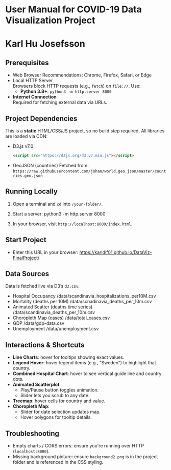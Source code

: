 # User Manual for COVID-19 Data Visualization Project
# Karl Hu Josefsson

## Prerequisites
- Web Browser
  Recommendations: Chrome, Firefox, Safari, or Edge
- Local HTTP Server  
  Browsers block HTTP requests (e.g., `fetch`) on `file://`. Use:
  - **Python 3.8+**: `python3 -m http.server 8000`
- **Internet Connection**  
  Required for fetching external data via URLs.

## Project Dependencies
This is a **static** HTML/CSS/JS project, so no build step required. All libraries are loaded via CDN:

- D3.js v7.0
  ```html
  <script src="https://d3js.org/d3.v7.min.js"></script>
  ```
- GeoJSON (countries)
  Fetched from:
  `https://raw.githubusercontent.com/johan/world.geo.json/master/countries.geo.json`

## Running Locally
1. Open a terminal and `cd` into `/your-folder/`.
2. Start a server:
     python3 -m http.server 8000

3. In your browser, visit `http://localhost:8000/index.html`.

## Start Project
- Enter this URL in your browser:
  https://karldif01.github.io/DataViz-FinalProject/

## Data Sources
Data is fetched live via D3’s `d3.csv`.

- Hospital Occupancy 
  /data/scandinavia_hospitalizations_per10M.csv
- Mortality (deaths per 10M)
  /data/scnadinavia_deaths_per_10m.csv
- Animated Scatter (deaths time series)
  /data/scandinavia_deaths_per_10m.csv
- Choropleth Map (cases) 
  /data/total_cases.csv
- GDP
  /data/gdp-data.csv
- Unemployment
  /data/unemployment.csv

## Interactions & Shortcuts
- **Line Charts**: hover for tooltips showing exact values.
- **Legend Hover**: hover legend items (e.g., “Sweden”) to highlight that country.
- **Combined Hospital Chart**: hover to see vertical guide line and country dots.
- **Animated Scatterplot**:
  - Play/Pause button toggles animation.
  - Slider lets you scrub to any date.
- **Treemap**: hover cells for country and value.
- **Choropleth Map**:
  - Slider for date selection updates map.
  - Hover polygons for tooltip details.

## Troubleshooting
- Empty charts / CORS errors: ensure you're running over HTTP (`localhost:8000`).
- Missing background picture: ensure `background2.png` is in the project folder and is referenced in the CSS styling.

